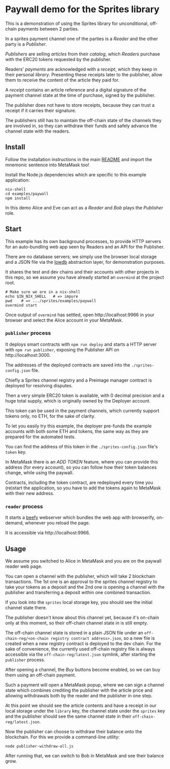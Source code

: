 # Paywall demo for the Sprites library

This is a demonstration of using the Sprites library for unconditional,
off-chain payments between 2 parties.

In a sprites payment channel one of the parties is a _Reader_ and the other
party is a _Publisher_.

_Publishers_ are selling _articles_ from their _catalog_, which _Readers_
purchase with the ERC20 tokens requested by the publisher.

Readers' _payments_ are acknowledged with a _receipt_, which they keep in
their personal _library_. Presenting these receipts later to the publisher,
allow them to receive the content of the article they paid for.

A _receipt_ contains an article reference and a digital signature of the
payment channel state at the time of purchase, signed by the publisher.

The publisher does not have to store receipts, because they can trust
a receipt if it carries their signature.

The publishers still has to maintain the off-chain state of the channels
they are involved in, so they can withdraw their funds and safely advance
the channel state with the readers.



## Install

Follow the installation instructions in the main [README](../../)
and import the mnemonic sentence into MetaMask too!

Install the Node.js dependencies which are specific to this example
application:

```
nix-shell
cd examples/paywall
npm install
```

In this demo Alice and Eve can act as a _Reader_ and _Bob_ plays the
_Publisher_ role.



## Start

This example has its own background processes, to provide HTTP servers
for an auto-bundling web app seen by Readers and an API for the Publisher.

There are no database servers; we simply use the browser local storage
and a JSON file via the [lowdb](https://github.com/typicode/lowdb)
abstraction layer, for demonstration purposes.

It shares the test and dev chains and their accounts with other projects
in this repo, so we assume you have already started an `overmind`
at the project root.

```
# Make sure we are in a nix-shell
echo $IN_NIX_SHELL   # => impure
pwd    # => .../sprites/examples/paywall
overmind start
```

Once output of `overmind` has settled, open http://localhost:9966 in
your browser and select the Alice account in your MetaMask.

### `publisher` process

It deploys smart contracts with `npm run deploy` and starts a HTTP server
with `npm run publisher`, exposing the Publisher API on http://localhost:3000.

The addresses of the deployed contracts are saved into the
`./sprites-config.json` file.

Chiefly a Sprites channel registry and a Preimage manager
contract is deployed for resolving disputes.

Then a very simple ERC20 token is available, with 0 decimal precision and
a huge total supply, which is originally owned by the Deployer account.

This token can be used in the payment channels, which currently support
tokens only, no ETH, for the sake of clarity.

To let you easily try this example, the deployer pre-funds the example accounts
with both some ETH and tokens, the same way as they are prepared for the
automated tests.

You can find the address of this token in the `./sprites-config.json` file's
`token` key.

In MetaMask there is an _ADD TOKEN_ feature, where you
can provide this address (for every account), so you can  follow how their
token balances change, while using the paywall.

Contracts, including the token contract, are redeployed every time you (re)start
the application, so you have to add the tokens again to MetaMask with their new
address.


### `reader` process

It starts a [beefy](http://didact.us/beefy/) webserver which bundles
the web app with browserify, on-demand, whenever you reload the page.

It is accessible via http://localhost:9966.



## Usage

We assume you switched to Alice in MetaMask and you are on the paywall
reader web page.

You can open a channel with the publisher, which will take 2 blockchain
transactions. The 1st one is an approval to the sprites channel registry
to take your tokens as a deposit and the 2nd one is opening a channel
with the publisher and transferring a deposit within one combined
transaction.

If you look into the `sprites` local storage key, you should see the initial
channel state there.

The publisher doesn't know about this channel yet, because it's on-chain
only at this moment, so their off-chain channel state in is still empty.

The off-chain channel state is stored in a plain JSON file under an
`off-chain-reg/<on-chain registry contract address>.json`, so a new file
is created when a new registry contract is deployed to the dev chain.
For the sake of convenience, the currently used off-chain registry file
is always accessible via the `off-chain-reg/latest.json` symlink, after
starting the `publisher` process.

After opening a channel, the _Buy_ buttons become enabled, so we can
buy them using an off-chain payment.

Such a payment will open a MetaMask popup, where we can sign a channel
state which combines crediting the publisher with the article price and
allowing withdrawals both by the reader and the publisher in one step.

At this point we should see the article contents and have a receipt in our
local storage under the `library` key, the channel state under the `sprites`
key and the publisher should see the same channel state in their
`off-chain-reg/latest.json`.

Now the publisher can choose to withdraw their balance onto the blockchain.
For this we provide a command-line utility:

```
node publisher-withdraw-all.js
```

After running that, we can switch to Bob in MetaMask and see their balance
grow.
